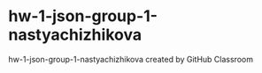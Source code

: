 # hw-1-json-group-1-nastyachizhikova
hw-1-json-group-1-nastyachizhikova created by GitHub Classroom
